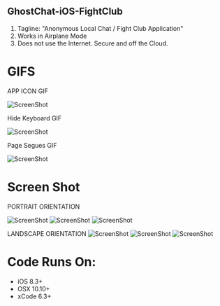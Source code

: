 ## GhostChat-iOS-FightClub
1. Tagline: "Anonymous Local Chat / Fight Club Application" 
2. Works in Airplane Mode
3. Does not use the Internet. Secure and off the Cloud.  

# GIFS

APP ICON GIF

![ScreenShot](https://github.com/janemcdonough/GhostChat-iOS/blob/master/app_icon.gif) 

Hide Keyboard GIF

![ScreenShot](https://github.com/janemcdonough/GhostChat-iOS/blob/master/hidekeyboard.gif) 

Page Segues GIF

![ScreenShot](https://github.com/janemcdonough/GhostChat-iOS/blob/master/segue-views.gif) 

# Screen Shot
PORTRAIT ORIENTATION

![ScreenShot](https://github.com/janemcdonough/GhostChat-iOS/blob/master/screen-portrait1.png) 
![ScreenShot](https://github.com/janemcdonough/GhostChat-iOS/blob/master/screen-portrait2.png) 
![ScreenShot](https://github.com/janemcdonough/GhostChat-iOS/blob/master/screen-portrait3.png) 


LANDSCAPE ORIENTATION
![ScreenShot](https://github.com/janemcdonough/GhostChat-iOS/blob/master/screen-landscape1.png) 
![ScreenShot](https://github.com/janemcdonough/GhostChat-iOS/blob/master/screen-landscape2.png) 
![ScreenShot](https://github.com/janemcdonough/GhostChat-iOS/blob/master/screen-landscape3.png) 


# Code Runs On:
+ iOS 8.3+
+ OSX 10.10+
+ xCode 6.3+  
 
